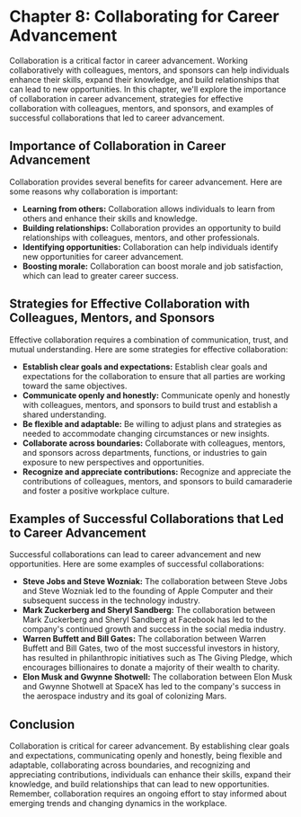Chapter 8: Collaborating for Career Advancement
===============================================

Collaboration is a critical factor in career advancement. Working collaboratively with colleagues, mentors, and sponsors can help individuals enhance their skills, expand their knowledge, and build relationships that can lead to new opportunities. In this chapter, we'll explore the importance of collaboration in career advancement, strategies for effective collaboration with colleagues, mentors, and sponsors, and examples of successful collaborations that led to career advancement.

Importance of Collaboration in Career Advancement
-------------------------------------------------

Collaboration provides several benefits for career advancement. Here are some reasons why collaboration is important:

* **Learning from others:** Collaboration allows individuals to learn from others and enhance their skills and knowledge.
* **Building relationships:** Collaboration provides an opportunity to build relationships with colleagues, mentors, and other professionals.
* **Identifying opportunities:** Collaboration can help individuals identify new opportunities for career advancement.
* **Boosting morale:** Collaboration can boost morale and job satisfaction, which can lead to greater career success.

Strategies for Effective Collaboration with Colleagues, Mentors, and Sponsors
-----------------------------------------------------------------------------

Effective collaboration requires a combination of communication, trust, and mutual understanding. Here are some strategies for effective collaboration:

* **Establish clear goals and expectations:** Establish clear goals and expectations for the collaboration to ensure that all parties are working toward the same objectives.
* **Communicate openly and honestly:** Communicate openly and honestly with colleagues, mentors, and sponsors to build trust and establish a shared understanding.
* **Be flexible and adaptable:** Be willing to adjust plans and strategies as needed to accommodate changing circumstances or new insights.
* **Collaborate across boundaries:** Collaborate with colleagues, mentors, and sponsors across departments, functions, or industries to gain exposure to new perspectives and opportunities.
* **Recognize and appreciate contributions:** Recognize and appreciate the contributions of colleagues, mentors, and sponsors to build camaraderie and foster a positive workplace culture.

Examples of Successful Collaborations that Led to Career Advancement
--------------------------------------------------------------------

Successful collaborations can lead to career advancement and new opportunities. Here are some examples of successful collaborations:

* **Steve Jobs and Steve Wozniak:** The collaboration between Steve Jobs and Steve Wozniak led to the founding of Apple Computer and their subsequent success in the technology industry.
* **Mark Zuckerberg and Sheryl Sandberg:** The collaboration between Mark Zuckerberg and Sheryl Sandberg at Facebook has led to the company's continued growth and success in the social media industry.
* **Warren Buffett and Bill Gates:** The collaboration between Warren Buffett and Bill Gates, two of the most successful investors in history, has resulted in philanthropic initiatives such as The Giving Pledge, which encourages billionaires to donate a majority of their wealth to charity.
* **Elon Musk and Gwynne Shotwell:** The collaboration between Elon Musk and Gwynne Shotwell at SpaceX has led to the company's success in the aerospace industry and its goal of colonizing Mars.

Conclusion
----------

Collaboration is critical for career advancement. By establishing clear goals and expectations, communicating openly and honestly, being flexible and adaptable, collaborating across boundaries, and recognizing and appreciating contributions, individuals can enhance their skills, expand their knowledge, and build relationships that can lead to new opportunities. Remember, collaboration requires an ongoing effort to stay informed about emerging trends and changing dynamics in the workplace.


